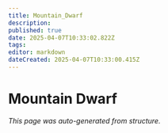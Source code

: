```yaml
---
title: Mountain_Dwarf
description: 
published: true
date: 2025-04-07T10:33:02.822Z
tags: 
editor: markdown
dateCreated: 2025-04-07T10:33:00.415Z
---
```


# Mountain Dwarf

*This page was auto-generated from structure.*